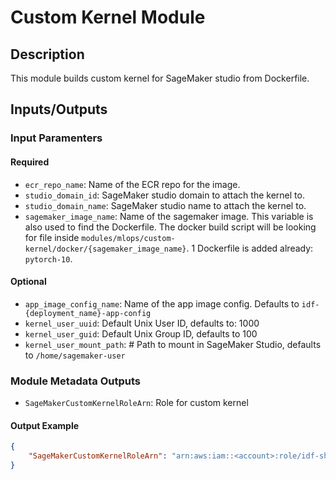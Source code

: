 # Custom Kernel Module

## Description

This module builds custom kernel for SageMaker studio from Dockerfile.

## Inputs/Outputs

### Input Paramenters

#### Required

- `ecr_repo_name`: Name of the ECR repo for the image.
- `studio_domain_id`: SageMaker studio domain to attach the kernel to.
- `studio_domain_name`: SageMaker studio name to attach the kernel to.
- `sagemaker_image_name`: Name of the sagemaker image. This variable is also used to find the Dockerfile. The docker build script will be looking for file inside `modules/mlops/custom-kernel/docker/{sagemaker_image_name}`. 1 Dockerfile is added already: `pytorch-10`.

#### Optional

- `app_image_config_name`:  Name of the app image config. Defaults to `idf-{deployment_name}-app-config`
- `kernel_user_uuid`: Default Unix User ID, defaults to: 1000
- `kernel_user_guid`: Default Unix Group ID, defaults to 100
- `kernel_user_mount_path`: # Path to mount in SageMaker Studio, defaults to `/home/sagemaker-user`

### Module Metadata Outputs

- `SageMakerCustomKernelRoleArn`: Role for custom kernel

#### Output Example

```json
{
    "SageMakerCustomKernelRoleArn": "arn:aws:iam::<account>:role/idf-shared-infra-kernels-addfsharedinfrakernelske-9O6FZXGI0MM8",
}

```
